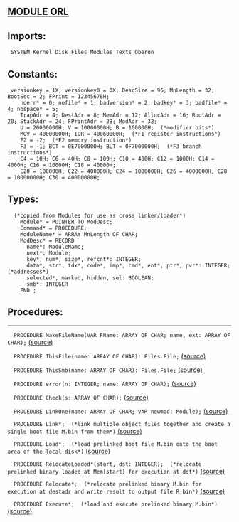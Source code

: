 
## [MODULE ORL](https://github.com/io-core/Build/blob/main/ORL.Mod)

  ## Imports:
` SYSTEM Kernel Disk Files Modules Texts Oberon`

  ## Constants:
```
 versionkey = 1X; versionkey0 = 0X; DescSize = 96; MnLength = 32; BootSec = 2; FPrint = 12345678H;
    noerr* = 0; nofile* = 1; badversion* = 2; badkey* = 3; badfile* = 4; nospace* = 5;
    TrapAdr = 4; DestAdr = 8; MemAdr = 12; AllocAdr = 16; RootAdr = 20; StackAdr = 24; FPrintAdr = 28; ModAdr = 32;
    U = 20000000H; V = 10000000H; B = 100000H;  (*modifier bits*)
    MOV = 40000000H; IOR = 40060000H;  (*F1 register instructions*)
    F2 = -2;  (*F2 memory instruction*)
    F3 = -1; BCT = 0E7000000H; BLT = 0F7000000H;  (*F3 branch instructions*)
    C4 = 10H; C6 = 40H; C8 = 100H; C10 = 400H; C12 = 1000H; C14 = 4000H; C16 = 10000H; C18 = 40000H;
    C20 = 100000H; C22 = 400000H; C24 = 1000000H; C26 = 4000000H; C28 = 10000000H; C30 = 40000000H;

```
  ## Types:
```
  (*copied from Modules for use as cross linker/loader*)
    Module* = POINTER TO ModDesc;
    Command* = PROCEDURE;
    ModuleName* = ARRAY MnLength OF CHAR;
    ModDesc* = RECORD
      name*: ModuleName;
      next*: Module;
      key*, num*, size*, refcnt*: INTEGER;
      data*, str*, tdx*, code*, imp*, cmd*, ent*, ptr*, pvr*: INTEGER;  (*addresses*)
      selected*, marked, hidden, sel: BOOLEAN;
      smb*: INTEGER
    END ;

```
## Procedures:
---

`  PROCEDURE MakeFileName(VAR FName: ARRAY OF CHAR; name, ext: ARRAY OF CHAR);` [(source)](https://github.com/io-core/Build/blob/main/ORL.Mod#L38)


`  PROCEDURE ThisFile(name: ARRAY OF CHAR): Files.File;` [(source)](https://github.com/io-core/Build/blob/main/ORL.Mod#L46)


`  PROCEDURE ThisSmb(name: ARRAY OF CHAR): Files.File;` [(source)](https://github.com/io-core/Build/blob/main/ORL.Mod#L52)


`  PROCEDURE error(n: INTEGER; name: ARRAY OF CHAR);` [(source)](https://github.com/io-core/Build/blob/main/ORL.Mod#L61)


`  PROCEDURE Check(s: ARRAY OF CHAR);` [(source)](https://github.com/io-core/Build/blob/main/ORL.Mod#L65)


`  PROCEDURE LinkOne(name: ARRAY OF CHAR; VAR newmod: Module);` [(source)](https://github.com/io-core/Build/blob/main/ORL.Mod#L76)


`  PROCEDURE Link*;  (*link multiple object files together and create a single boot file M.bin from them*)` [(source)](https://github.com/io-core/Build/blob/main/ORL.Mod#L254)


`  PROCEDURE Load*;  (*load prelinked boot file M.bin onto the boot area of the local disk*)` [(source)](https://github.com/io-core/Build/blob/main/ORL.Mod#L308)


`  PROCEDURE RelocateLoaded*(start, dst: INTEGER);  (*relocate prelinked binary loaded at Mem[start] for execution at dst*)` [(source)](https://github.com/io-core/Build/blob/main/ORL.Mod#L333)


`  PROCEDURE Relocate*;  (*relocate prelinked binary M.bin for execution at destadr and write result to output file R.bin*)` [(source)](https://github.com/io-core/Build/blob/main/ORL.Mod#L385)


`  PROCEDURE Execute*;  (*load and execute prelinked binary M.bin*)` [(source)](https://github.com/io-core/Build/blob/main/ORL.Mod#L425)

